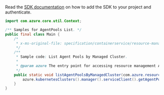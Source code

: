 Read the [SDK documentation](https://github.com/Azure/azure-sdk-for-java/blob/azure-resourcemanager_2.10.0/sdk/resourcemanager/azure-resourcemanager/README.md) on how to add the SDK to your project and authenticate.

```java
import com.azure.core.util.Context;

/** Samples for AgentPools List. */
public final class Main {
    /*
     * x-ms-original-file: specification/containerservice/resource-manager/Microsoft.ContainerService/stable/2021-09-01/examples/AgentPoolsList.json
     */
    /**
     * Sample code: List Agent Pools by Managed Cluster.
     *
     * @param azure The entry point for accessing resource management APIs in Azure.
     */
    public static void listAgentPoolsByManagedCluster(com.azure.resourcemanager.AzureResourceManager azure) {
        azure.kubernetesClusters().manager().serviceClient().getAgentPools().list("rg1", "clustername1", Context.NONE);
    }
}
```
